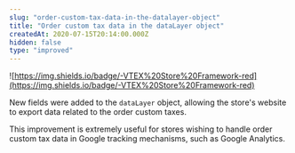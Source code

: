 ```yaml
---
slug: "order-custom-tax-data-in-the-datalayer-object"
title: "Order custom tax data in the dataLayer object"
createdAt: 2020-07-15T20:14:00.000Z
hidden: false
type: "improved"
---
```


![https://img.shields.io/badge/-VTEX%20Store%20Framework-red](https://img.shields.io/badge/-VTEX%20Store%20Framework-red)

New fields were added to the `dataLayer` object, allowing the store's website to export data related to the order custom taxes.

This improvement is extremely useful for stores wishing to handle order custom tax data in Google tracking mechanisms, such as Google Analytics.
